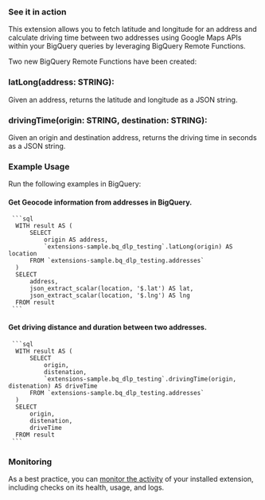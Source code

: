 ### See it in action

This extension allows you to fetch latitude and longitude for an address and calculate driving time between two addresses using Google Maps APIs within your BigQuery queries by leveraging BigQuery Remote Functions.

Two new BigQuery Remote Functions have been created:

### latLong(address: STRING): 
Given an address, returns the latitude and longitude as a JSON string.

### drivingTime(origin: STRING, destination: STRING): 
Given an origin and destination address, returns the driving time in seconds as a JSON string.


### Example Usage
Run the following examples in BigQuery:

#### Get Geocode information from addresses in BigQuery.
     ```sql
      WITH result AS (
          SELECT 
              origin AS address,
              `extensions-sample.bq_dlp_testing`.latLong(origin) AS location 
          FROM `extensions-sample.bq_dlp_testing.addresses`
      )
      SELECT 
          address, 
          json_extract_scalar(location, '$.lat') AS lat, 
          json_extract_scalar(location, '$.lng') AS lng
      FROM result 
     ```

#### Get driving distance and duration between two addresses.
     ```sql
      WITH result AS (
          SELECT 
              origin,
              distenation,
              `extensions-sample.bq_dlp_testing`.drivingTime(origin, distenation) AS driveTime 
          FROM `extensions-sample.bq_dlp_testing.addresses`
      )
      SELECT 
          origin, 
          distenation, 
          driveTime
      FROM result 
     ```

### Monitoring

As a best practice, you can [monitor the activity](https://firebase.google.com/docs/extensions/manage-installed-extensions#monitor) of your installed extension, including checks on its health, usage, and logs.